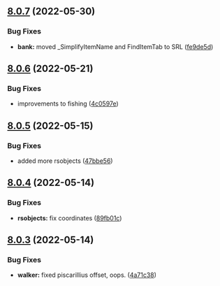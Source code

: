 ## [8.0.7](https://github.com/Torwent/WaspLib/compare/v8.0.6...v8.0.7) (2022-05-30)


### Bug Fixes

* **bank:** moved _SimplifyItemName and FindItemTab to SRL ([fe9de5d](https://github.com/Torwent/WaspLib/commit/fe9de5dd96669b990e16f9d510e5b89f35b2e0f5))



## [8.0.6](https://github.com/Torwent/WaspLib/compare/v8.0.5...v8.0.6) (2022-05-21)


### Bug Fixes

* improvements to fishing ([4c0597e](https://github.com/Torwent/WaspLib/commit/4c0597e8df9598fd4a9d53439ab79ca9bcf888ca))



## [8.0.5](https://github.com/Torwent/WaspLib/compare/v8.0.4...v8.0.5) (2022-05-15)


### Bug Fixes

* added more rsobjects ([47bbe56](https://github.com/Torwent/WaspLib/commit/47bbe56cd4a2c09e8b97ec514bb6a9afe6624d0b))



## [8.0.4](https://github.com/Torwent/WaspLib/compare/v8.0.3...v8.0.4) (2022-05-14)


### Bug Fixes

* **rsobjects:** fix coordinates ([89fb01c](https://github.com/Torwent/WaspLib/commit/89fb01cafa40479ba5676f23177bbf5bbeb7565e))



## [8.0.3](https://github.com/Torwent/WaspLib/compare/v8.0.2...v8.0.3) (2022-05-14)


### Bug Fixes

* **walker:** fixed piscarillius offset, oops. ([4a71c38](https://github.com/Torwent/WaspLib/commit/4a71c384938d7358919d97906288fc3a522c546d))



